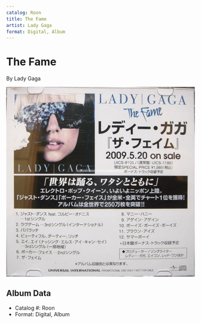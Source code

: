 ```yaml
---
catalog: Roon
title: The Fame
artist: Lady Gaga
format: Digital, Album
---
```


# The Fame

By Lady Gaga

![](../../assets/albumcovers/Lady_Gaga-The_Fame.png)

## Album Data

- Catalog #: Roon
- Format: Digital, Album

